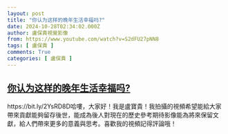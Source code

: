```yaml
---
layout: post
title: "你认为这样的晚年生活幸福吗?"
date: 2024-10-28T02:34:02.000Z
author: 盧保貴視覺影像
from: https://www.youtube.com/watch?v=S2dFU27pNN8
tags: [ 盧保貴 ]
comments: True
categories: [ 盧保貴 ]
---
```

<!--1730082842000-->
[你认为这样的晚年生活幸福吗?](https://www.youtube.com/watch?v=S2dFU27pNN8)
------

<div>
https://bit.ly/2YsRD8D哈嘍，大家好！我是盧寶貴！我拍攝的視頻希望能給大家帶來貢獻能夠留存後世，能成為後人對現在的歷史參考期待影像能為將來保留文獻，給人們帶來更多的意義與思考。喜歡我的視頻記得評論哦！
</div>
